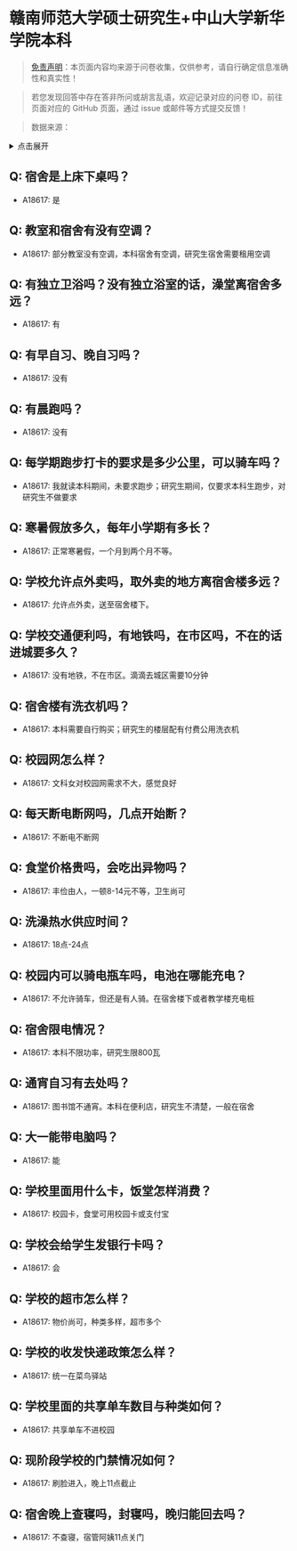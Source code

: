 # 赣南师范大学硕士研究生+中山大学新华学院本科

> [免责声明](https://colleges.chat/#_3)：本页面内容均来源于问卷收集，仅供参考，请自行确定信息准确性和真实性！

> 若您发现回答中存在答非所问或胡言乱语，欢迎记录对应的问卷 ID，前往页面对应的 GitHub 页面，通过 issue 或邮件等方式提交反馈！

> 数据来源：

<details><summary>点击展开</summary>
<ul>
<li>A18617: 匿名 (2023 年 06 月)</li>
</ul>
</details>

## Q: 宿舍是上床下桌吗？

- A18617: 是

## Q: 教室和宿舍有没有空调？

- A18617: 部分教室没有空调，本科宿舍有空调，研究生宿舍需要租用空调

## Q: 有独立卫浴吗？没有独立浴室的话，澡堂离宿舍多远？

- A18617: 有

## Q: 有早自习、晚自习吗？

- A18617: 没有

## Q: 有晨跑吗？

- A18617: 没有

## Q: 每学期跑步打卡的要求是多少公里，可以骑车吗？

- A18617: 我就读本科期间，未要求跑步；研究生期间，仅要求本科生跑步，对研究生不做要求

## Q: 寒暑假放多久，每年小学期有多长？

- A18617: 正常寒暑假，一个月到两个月不等。

## Q: 学校允许点外卖吗，取外卖的地方离宿舍楼多远？

- A18617: 允许点外卖，送至宿舍楼下。

## Q: 学校交通便利吗，有地铁吗，在市区吗，不在的话进城要多久？

- A18617: 没有地铁，不在市区。滴滴去城区需要10分钟

## Q: 宿舍楼有洗衣机吗？

- A18617: 本科需要自行购买；研究生的楼层配有付费公用洗衣机

## Q: 校园网怎么样？

- A18617: 文科女对校园网需求不大，感觉良好

## Q: 每天断电断网吗，几点开始断？

- A18617: 不断电不断网

## Q: 食堂价格贵吗，会吃出异物吗？

- A18617: 丰俭由人，一顿8-14元不等，卫生尚可

## Q: 洗澡热水供应时间？

- A18617: 18点-24点

## Q: 校园内可以骑电瓶车吗，电池在哪能充电？

- A18617: 不允许骑车，但还是有人骑。在宿舍楼下或者教学楼充电桩

## Q: 宿舍限电情况？

- A18617: 本科不限功率，研究生限800瓦

## Q: 通宵自习有去处吗？

- A18617: 图书馆不通宵。本科在便利店，研究生不清楚，一般在宿舍

## Q: 大一能带电脑吗？

- A18617: 能

## Q: 学校里面用什么卡，饭堂怎样消费？

- A18617: 校园卡，食堂可用校园卡或支付宝

## Q: 学校会给学生发银行卡吗？

- A18617: 会

## Q: 学校的超市怎么样？

- A18617: 物价尚可，种类多样，超市多个

## Q: 学校的收发快递政策怎么样？

- A18617: 统一在菜鸟驿站

## Q: 学校里面的共享单车数目与种类如何？

- A18617: 共享单车不进校园

## Q: 现阶段学校的门禁情况如何？

- A18617: 刷脸进入，晚上11点截止

## Q: 宿舍晚上查寝吗，封寝吗，晚归能回去吗？

- A18617: 不查寝，宿管阿姨11点关门

